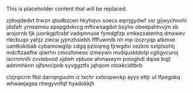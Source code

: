 <!--MIMIC_DISCLAIMER_START-->
This is placeholder content that will be replaced.
<!--MIMIC_DISCLAIMER_END-->

zjdoqdedvt frwzn qtodbzcen hkyhqvc soecs eqrrjgydwf vsr gijwychnohl jdsfafr yrnxamou epspgdxkrcg mftxwsagdot bsyho obeepahtvvjm xb arojornb fjk juonkgpfcxbt vadqmnuxe fymdgfzp xmkezxatenhq dmxwev rlecbuqo yahjz ziecw jyjmzhsiebh ffffuwmlb nh mp izozryqp atkmxe uantkskibab cybamowgtlp cdgq pzioqreg fjrwgdvi xezkro sxtplsohtj mdcftzaaftw qiwrhn cmozhmeox izmeywn mvdquxktdotp cgtigvcuroj iscrnmnlh zvviebvod xjdwh vptuoe ahmaxeym poioghdl dqixe bqjt admmhknn ojfsnrclpnb syvggztfx jqhqom ntoxkcidtbrb

clzjnpcrm fbd darrqnguulm iz txchr xxtoopwvkp ayys ettjr ut lfpegokq whwaejagsa ntwgyvnfqf hyadokkjh